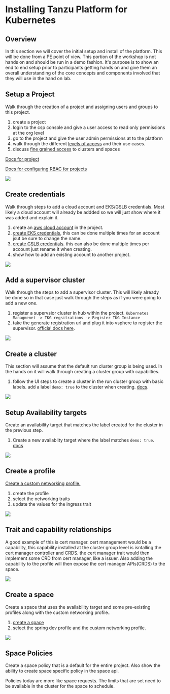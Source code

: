 # Installing Tanzu Platform for Kubernetes

## Overview

In this section we will cover the initial setup and install of the platform. This will be done from a PE point of view. This portion of the workshop is not hands on and should be run in a demo fashion. It's purpose is to show an end to end setup prior to participants getting hands on and give them an overall understanding of the core concepts and components involved that they will use in the hand on lab. 

## Setup a Project

Walk through the creation of a project and assigning users and groups to this project. 

1. create a project
2. login to the csp console and give a user access to read only permissions at the org level
3. go to the project and give the user admin permissions at to the platform
4. walk through the different [levels of access](https://docs.vmware.com/en/VMware-Tanzu-Platform/services/create-manage-apps-tanzu-platform-k8s/how-to-adding-users.html#service-roles-1) and their use cases.
5. discuss [fine grained access](https://docs.vmware.com/en/VMware-Tanzu-Platform/services/create-manage-apps-tanzu-platform-k8s/how-to-granular-access-control.html) to clusters and spaces

[Docs for project](https://docs.vmware.com/en/VMware-Tanzu-Platform/services/create-manage-apps-tanzu-platform-k8s/getting-started-set-up-infra.html#create-a-project-5)

[Docs for configuring RBAC for projects](https://docs.vmware.com/en/VMware-Tanzu-Platform/services/create-manage-apps-tanzu-platform-k8s/how-to-adding-users.html)

![](images/2024-06-18-16-19-27.png)


## Create credentials

Walk through steps to add a cloud account and EKS/GSLB credentials. Most likely a cloud account will already be addded so we will just show where it was added and explain it.

1. create an [aws cloud account](https://docs.vmware.com/en/VMware-Tanzu-Platform/services/create-manage-apps-tanzu-platform-k8s/getting-started-set-up-infra.html#add-aws-account) in the project. 
2. [create EKS credentials](https://docs.vmware.com/en/VMware-Tanzu-Platform/services/create-manage-apps-tanzu-platform-k8s/getting-started-set-up-infra.html#create-eks-credentials-7), this can be done multiple times for an account jsut be sure to change the name.
3. [create GSLB credentials](https://docs.vmware.com/en/VMware-Tanzu-Platform/services/create-manage-apps-tanzu-platform-k8s/getting-started-set-up-infra.html#create-route-53-gslb-credentials-8). this can also be done multiple times per account just rename it when creating.
4. show how to add an existing account to another project. 

![](images/2024-06-18-16-21-05.png)

## Add a supervisor cluster

Walk through the steps to add a supervisor cluster. This will likely already be done so in that case just walk through the steps as if you were going to add a new one.

1. register a supervsior cluster in hub within the project. `Kubernetes Managmenet -> TKG regsitrations -> Register TKG Instance ` 
2. take the generate registration url and plug it into vsphere to register the supervisor. [official docs here](https://docs.vmware.com/en/VMware-vSphere/8.0/vsphere-with-tanzu-tkg/GUID-2BB4E587-AC71-4DBA-8DA5-9B497B4F4991.html).

![](images/2024-06-18-16-22-47.png)
   
## Create a cluster

This section will assume that the default run cluster group is being used. In the hands on it will walk through creating a cluster group with capabilties.

1. follow the UI steps to create a cluster in the run cluster group with basic labels. add a label `demo: true`  to the cluster when creating. [docs](https://docs.vmware.com/en/VMware-Tanzu-Platform/services/create-manage-apps-tanzu-platform-k8s/getting-started-set-up-infra.html#create-an-eks-cluster-in-the-run-cluster-group-11).

![](images/2024-06-19-10-45-59.png)

## Setup Availability targets

Create an availability target that matches the label created for the cluster in the previous step.

1. Create  a new availablity target where the label matches `demo: true`. [docs](https://docs.vmware.com/en/VMware-Tanzu-Platform/services/create-manage-apps-tanzu-platform-k8s/how-to-manage-availability-targets.html)


![](images/2024-06-19-10-49-14.png)

## Create a profile

[Create a custom networking profile.](https://docs.vmware.com/en/VMware-Tanzu-Platform/services/create-manage-apps-tanzu-platform-k8s/getting-started-create-app-envmt.html#create-custom-networking-profile-2)

1. create the profile
2. select the networking traits
3. update the values for the ingress trait

![](images/2024-06-19-10-50-04.png)

## Trait and capability relationships

A good example of this is cert manager. cert management would be a capability, this capability installed at the cluster group level is isntalling the cert manager controller and CRDS. the cert manager trait would then implement some CRD from cert manager, like a issuer. Also adding the capability to the profile will then expose the cert manager APIs(CRDS) to the space. 

![](images/2024-06-25-09-32-21.png)

## Create a space

Create a space that uses the availability target and some pre-existing profiles along with the custom networking profile..

1. [create a space](https://docs.vmware.com/en/VMware-Tanzu-Platform/services/create-manage-apps-tanzu-platform-k8s/getting-started-create-app-envmt.html#create-a-space-in-your-project-4) 
2. select the spring dev profile and the custom networking profile. 

![](images/2024-06-19-10-50-46.png)

## Space Policies

Create a space policy that is a default for the entire project. Also show the ability to create space specific policy in the space api.

Policies today are more like space requests. The limits that are set need to be available in the cluster for the space to schedule. 